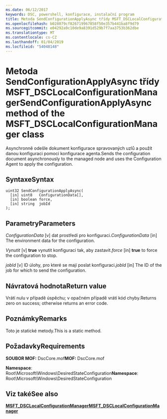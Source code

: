 ```yaml
---
ms.date: 06/12/2017
keywords: DSC, powershell, konfigurace, instalační program
title: Metoda SendConfigurationApplyAsync třídy MSFT_DSCLocalConfigurationManager
ms.openlocfilehash: b028079cf826719967858f50e357b441ba8f9d79
ms.sourcegitcommit: e04292a9c10de9a8391d529b7f7aa3753b362dbe
ms.translationtype: MT
ms.contentlocale: cs-CZ
ms.lasthandoff: 01/04/2019
ms.locfileid: "54048148"
---
```

# <a name="sendconfigurationapplyasync-method-of-the-msftdsclocalconfigurationmanager-class"></a><span data-ttu-id="8c171-103">Metoda SendConfigurationApplyAsync třídy MSFT_DSCLocalConfigurationManager</span><span class="sxs-lookup"><span data-stu-id="8c171-103">SendConfigurationApplyAsync method of the MSFT_DSCLocalConfigurationManager class</span></span>

<span data-ttu-id="8c171-104">Asynchronně odešle dokument konfigurace spravovaných uzlů a použít danou konfiguraci pomocí konfigurace agenta.</span><span class="sxs-lookup"><span data-stu-id="8c171-104">Sends the configuration document asynchronously to the managed node and uses the Configuration Agent to apply the configuration.</span></span>

## <a name="syntax"></a><span data-ttu-id="8c171-105">Syntaxe</span><span class="sxs-lookup"><span data-stu-id="8c171-105">Syntax</span></span>

```mof
uint32 SendConfigurationApplyAsync(
  [in] uint8   ConfigurationData[],
  [in] boolean force,
  [in] string  jobId
);
```

## <a name="parameters"></a><span data-ttu-id="8c171-106">Parametry</span><span class="sxs-lookup"><span data-stu-id="8c171-106">Parameters</span></span>

<span data-ttu-id="8c171-107">*ConfigurationData* \[v\] dat prostředí pro konfiguraci.</span><span class="sxs-lookup"><span data-stu-id="8c171-107">*ConfigurationData* \[in\] The environment data for the configuration.</span></span>

<span data-ttu-id="8c171-108">*Vynutit* \[v\] **true** vynutit konfiguraci tak, aby zastavit.</span><span class="sxs-lookup"><span data-stu-id="8c171-108">*force* \[in\] **true** to force the configuration to stop.</span></span>

<span data-ttu-id="8c171-109">*jobId* \[v\] ID úlohy, pro které se mají poslat konfiguraci.</span><span class="sxs-lookup"><span data-stu-id="8c171-109">*jobId* \[in\] The ID of the job for which to send the configuration.</span></span>

## <a name="return-value"></a><span data-ttu-id="8c171-110">Návratová hodnota</span><span class="sxs-lookup"><span data-stu-id="8c171-110">Return value</span></span>

<span data-ttu-id="8c171-111">Vrátí nulu v případě úspěchu; v opačném případě vrátí kód chyby.</span><span class="sxs-lookup"><span data-stu-id="8c171-111">Returns zero on success; otherwise returns an error code.</span></span>

## <a name="remarks"></a><span data-ttu-id="8c171-112">Poznámky</span><span class="sxs-lookup"><span data-stu-id="8c171-112">Remarks</span></span>

<span data-ttu-id="8c171-113">Toto je statické metody.</span><span class="sxs-lookup"><span data-stu-id="8c171-113">This is a static method.</span></span>

## <a name="requirements"></a><span data-ttu-id="8c171-114">Požadavky</span><span class="sxs-lookup"><span data-stu-id="8c171-114">Requirements</span></span>

<span data-ttu-id="8c171-115">**SOUBOR MOF:** DscCore.mof</span><span class="sxs-lookup"><span data-stu-id="8c171-115">**MOF:** DscCore.mof</span></span>

<span data-ttu-id="8c171-116">**Namespace**: Root\Microsoft\Windows\DesiredStateConfiguration</span><span class="sxs-lookup"><span data-stu-id="8c171-116">**Namespace**: Root\Microsoft\Windows\DesiredStateConfiguration</span></span>

## <a name="see-also"></a><span data-ttu-id="8c171-117">Viz také</span><span class="sxs-lookup"><span data-stu-id="8c171-117">See also</span></span>

[<span data-ttu-id="8c171-118">**MSFT_DSCLocalConfigurationManager**</span><span class="sxs-lookup"><span data-stu-id="8c171-118">**MSFT_DSCLocalConfigurationManager**</span></span>](msft-dsclocalconfigurationmanager.md)